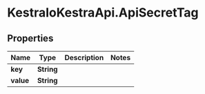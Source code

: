 # KestraIoKestraApi.ApiSecretTag

## Properties

Name | Type | Description | Notes
------------ | ------------- | ------------- | -------------
**key** | **String** |  | 
**value** | **String** |  | 


